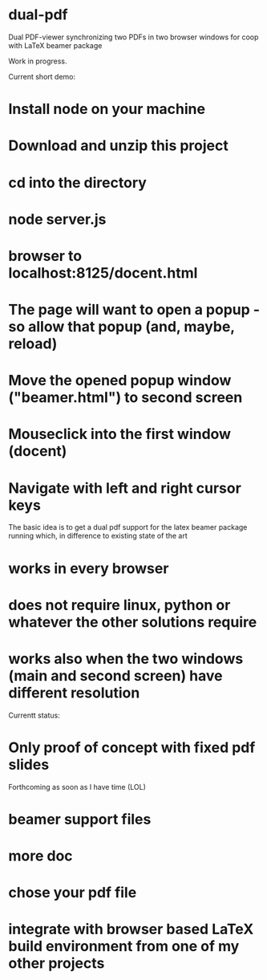 # dual-pdf
Dual PDF-viewer synchronizing two PDFs in two browser windows for coop with LaTeX beamer package

Work in progress.

Current short demo:

# Install node on your machine
# Download and unzip this project
# cd into the directory
# node server.js
# browser to localhost:8125/docent.html
# The page will want to open a popup - so allow that popup (and, maybe, reload)
# Move the opened popup window ("beamer.html") to second screen
# Mouseclick into the first window (docent)
# Navigate with left and right cursor keys

The basic idea is to get a dual pdf support for the latex beamer package running which, in difference to existing state of the art
# works in every browser
# does not require linux, python or whatever the other solutions require
# works also when the two windows (main and second screen) have different resolution

Currentt status:
# Only proof of concept with fixed pdf slides

Forthcoming as soon as I have time (LOL)
# beamer support files
# more doc
# chose your pdf file
# integrate with browser based LaTeX build environment from one of my other projects


